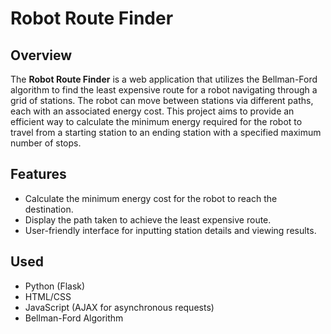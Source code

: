 # Robot Route Finder

## Overview
The **Robot Route Finder** is a web application that utilizes the Bellman-Ford algorithm to find the least expensive route for a robot navigating through a grid of stations. The robot can move between stations via different paths, each with an associated energy cost. This project aims to provide an efficient way to calculate the minimum energy required for the robot to travel from a starting station to an ending station with a specified maximum number of stops.

## Features
- Calculate the minimum energy cost for the robot to reach the destination.
- Display the path taken to achieve the least expensive route.
- User-friendly interface for inputting station details and viewing results.

## Used
- Python (Flask)
- HTML/CSS
- JavaScript (AJAX for asynchronous requests)
- Bellman-Ford Algorithm
